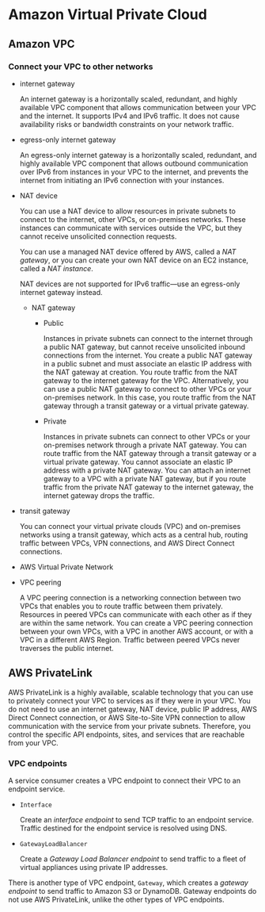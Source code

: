 # Amazon Virtual Private Cloud

## Amazon VPC

### Connect your VPC to other networks

- internet gateway

    An internet gateway is a horizontally scaled, redundant, and highly available VPC component that allows communication between your VPC and the internet. It supports IPv4 and IPv6 traffic. It does not cause availability risks or bandwidth constraints on your network traffic.

- egress-only internet gateway

    An egress-only internet gateway is a horizontally scaled, redundant, and highly available VPC component that allows outbound communication over IPv6 from instances in your VPC to the internet, and prevents the internet from initiating an IPv6 connection with your instances.

- NAT device

    You can use a NAT device to allow resources in private subnets to connect to the internet, other VPCs, or on-premises networks. These instances can communicate with services outside the VPC, but they cannot receive unsolicited connection requests.

    You can use a managed NAT device offered by AWS, called a *NAT gateway*, or you can create your own NAT device on an EC2 instance, called a *NAT instance*.

    NAT devices are not supported for IPv6 traffic—use an egress-only internet gateway instead.

    - NAT gateway

        - Public

            Instances in private subnets can connect to the internet through a public NAT gateway, but cannot receive unsolicited inbound connections from the internet. You create a public NAT gateway in a public subnet and must associate an elastic IP address with the NAT gateway at creation. You route traffic from the NAT gateway to the internet gateway for the VPC. Alternatively, you can use a public NAT gateway to connect to other VPCs or your on-premises network. In this case, you route traffic from the NAT gateway through a transit gateway or a virtual private gateway.

        - Private

            Instances in private subnets can connect to other VPCs or your on-premises network through a private NAT gateway. You can route traffic from the NAT gateway through a transit gateway or a virtual private gateway. You cannot associate an elastic IP address with a private NAT gateway. You can attach an internet gateway to a VPC with a private NAT gateway, but if you route traffic from the private NAT gateway to the internet gateway, the internet gateway drops the traffic.

- transit gateway

    You can connect your virtual private clouds (VPC) and on-premises networks using a transit gateway, which acts as a central hub, routing traffic between VPCs, VPN connections, and AWS Direct Connect connections.

- AWS Virtual Private Network

- VPC peering

    A VPC peering connection is a networking connection between two VPCs that enables you to route traffic between them privately. Resources in peered VPCs can communicate with each other as if they are within the same network. You can create a VPC peering connection between your own VPCs, with a VPC in another AWS account, or with a VPC in a different AWS Region. Traffic between peered VPCs never traverses the public internet.

## AWS PrivateLink

AWS PrivateLink is a highly available, scalable technology that you can use to privately connect your VPC to services as if they were in your VPC. You do not need to use an internet gateway, NAT device, public IP address, AWS Direct Connect connection, or AWS Site-to-Site VPN connection to allow communication with the service from your private subnets. Therefore, you control the specific API endpoints, sites, and services that are reachable from your VPC.

### VPC endpoints

A service consumer creates a VPC endpoint to connect their VPC to an endpoint service.

- `Interface`

    Create an *interface endpoint* to send TCP traffic to an endpoint service. Traffic destined for the endpoint service is resolved using DNS.

- `GatewayLoadBalancer`

    Create a *Gateway Load Balancer endpoint* to send traffic to a fleet of virtual appliances using private IP addresses.

There is another type of VPC endpoint, `Gateway`, which creates a *gateway endpoint* to send traffic to Amazon S3 or DynamoDB. Gateway endpoints do not use AWS PrivateLink, unlike the other types of VPC endpoints.